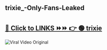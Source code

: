 
 ## trixie_-Only-Fans-Leaked

# <h2><a href="https://clipsfans.com/trixie_&ref=git">🔗 Click to LINKS ⏩⏩ 👉 🟢 trixie  </a></h2>

<a href="https://clipsfans.com/trixie_&ref=git" rel="nofollow" data-target="animated-image.originalLink"><img src="https://i.ibb.co.com/xMMVF88/686577567.gif" alt="Viral Video Original" style="max-width: 100%; display: inline-block;" data-target="animated-image.originalImage"></a>
